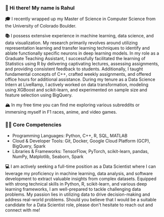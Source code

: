 ### 👋 Hi there! My name is Rahul

**🎓** I recently wrapped up my Master of Science in Computer Science from the University of Colorado Boulder.

**📚** I possess extensive experience in machine learning, data science, and data visualization. My research primarily revolves around utilizing representation learning and transfer learning techniques to identify and ablate functionally specific neurons in deep learning models.
In my role as a Graduate Teaching Assistant, I successfully facilitated the learning of Statistics using R by delivering captivating lectures, assessing assignments, and providing consistent feedback to students. Additionally, I taught fundamental concepts of C++, crafted weekly assignments, and offered office hours for additional assistance.
During my tenure as a Data Science Intern at LiveRamp, I actively worked on data transformation, modeling using XGBoost and scikit-learn, and experimented on sample size and feature selection using BigQuery.

**🏔** In my free time you can find me exploring various subreddits or immersing myself in F1 races, anime, and video games.

### 💪🏽 Core Competencies
- Programming Languages: Python, C++, R, SQL, MATLAB
- Cloud & Developer Tools: Git, Docker, Google Cloud Platform (GCP), BigQuery, Spark
- Libraries & Frameworks: TensorFlow, PyTorch, scikit-learn, pandas, NumPy, Matplotlib, Seaborn, Spark

**💻** I am actively seeking a full-time position as a Data Scientist where I can leverage my proficiency in machine learning, data analysis, and software development to extract valuable insights from complex datasets. Equipped with strong technical skills in Python, R, scikit-learn, and various deep learning frameworks, I am well-prepared to tackle challenging data problems. My passion lies in utilizing data to drive decision-making and address real-world problems. Should you believe that I would be a suitable candidate for a Data Scientist role, please don't hesitate to reach out and connect with me!

<!--
**rahulkumarm/rahulkumarm** is a ✨ _special_ ✨ repository because its `README.md` (this file) appears on your GitHub profile.

Here are some ideas to get you started:

- 🔭 I’m currently working on ...
- 🌱 I’m currently learning ...
- 👯 I’m looking to collaborate on ...
- 🤔 I’m looking for help with ...
- 💬 Ask me about ...
- 📫 How to reach me: ...
- 😄 Pronouns: ...
- ⚡ Fun fact: ...
-->
